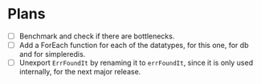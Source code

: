 # Plans

- [ ] Benchmark and check if there are bottlenecks.
- [ ] Add a ForEach function for each of the datatypes, for this one, for db and for simpleredis.
- [ ] Unexport `ErrFoundIt` by renaming it to `errFoundIt`, since it is only used internally, for the next major release.
